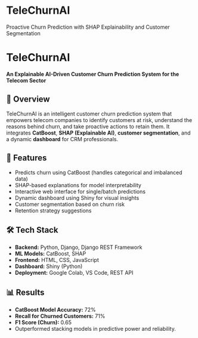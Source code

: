 # TeleChurnAI
Proactive Churn Prediction with SHAP Explainability and Customer Segmentation

# TeleChurnAI

**An Explainable AI-Driven Customer Churn Prediction System for the Telecom Sector**

## 🚀 Overview
TeleChurnAI is an intelligent customer churn prediction system that empowers telecom companies to identify customers at risk, understand the reasons behind churn, and take proactive actions to retain them. It integrates **CatBoost**, **SHAP (Explainable AI)**, **customer segmentation**, and a dynamic **dashboard** for CRM professionals.

## 🎯 Features
- Predicts churn using CatBoost (handles categorical and imbalanced data)
- SHAP-based explanations for model interpretability
- Interactive web interface for single/batch predictions
- Dynamic dashboard using Shiny for visual insights
- Customer segmentation based on churn risk
- Retention strategy suggestions

## 🛠️ Tech Stack
- **Backend:** Python, Django, Django REST Framework
- **ML Models:** CatBoost, SHAP
- **Frontend:** HTML, CSS, JavaScript
- **Dashboard:** Shiny (Python)
- **Deployment:** Google Colab, VS Code, REST API

## 📊 Results
- **CatBoost Model Accuracy:** 72%
- **Recall for Churned Customers:** 71%
- **F1 Score (Churn):** 0.65
- Outperformed stacking models in predictive power and reliability.




